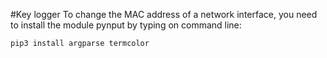 #Key logger
To change the MAC address of a network interface, you need to install
the module pynput by typing on command line:
```
pip3 install argparse termcolor
```
